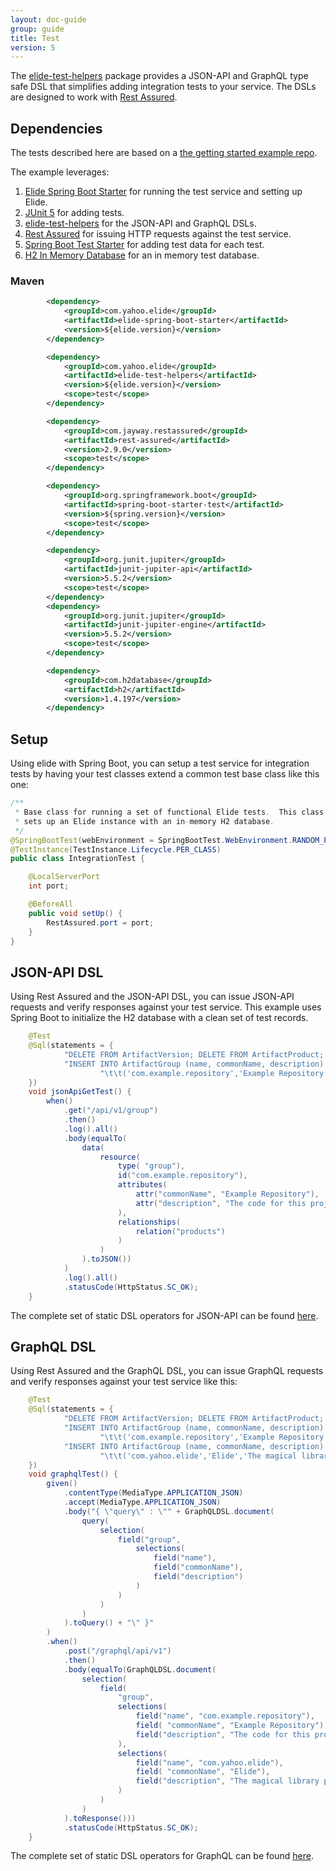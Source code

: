 ```yaml
---
layout: doc-guide
group: guide
title: Test
version: 5
---
```


The [elide-test-helpers](https://github.com/yahoo/elide/tree/master/elide-test) package provides a JSON-API and GraphQL
type safe DSL that simplifies adding integration tests to your service.  The DSLs are designed to work with [Rest Assured](http://rest-assured.io/).

## Dependencies

The tests described here are based on a [the getting started example repo][elide-demo].

The example leverages:
1. [Elide Spring Boot Starter][elide-spring] for running the test service and setting up Elide.
2. [JUnit 5](https://junit.org/junit5/) for adding tests.
3. [elide-test-helpers](https://github.com/yahoo/elide/tree/master/elide-test) for the JSON-API and GraphQL DSLs.
4. [Rest Assured](http://rest-assured.io/) for issuing HTTP requests against the test service.
5. [Spring Boot Test Starter](https://mvnrepository.com/artifact/org.springframework.boot/spring-boot-starter-test) for adding test data for each test.
6. [H2 In Memory Database](https://www.h2database.com/html/main.html) for an in memory test database.

### Maven
```xml
        <dependency>
            <groupId>com.yahoo.elide</groupId>
            <artifactId>elide-spring-boot-starter</artifactId>
            <version>${elide.version}</version>
        </dependency>

        <dependency>
            <groupId>com.yahoo.elide</groupId>
            <artifactId>elide-test-helpers</artifactId>
            <version>${elide.version}</version>
            <scope>test</scope>
        </dependency>

        <dependency>
            <groupId>com.jayway.restassured</groupId>
            <artifactId>rest-assured</artifactId>
            <version>2.9.0</version>
            <scope>test</scope>
        </dependency>

        <dependency>
            <groupId>org.springframework.boot</groupId>
            <artifactId>spring-boot-starter-test</artifactId>
            <version>${spring.version}</version>
            <scope>test</scope>
        </dependency>

        <dependency>
            <groupId>org.junit.jupiter</groupId>
            <artifactId>junit-jupiter-api</artifactId>
            <version>5.5.2</version>
            <scope>test</scope>
        </dependency>
        <dependency>
            <groupId>org.junit.jupiter</groupId>
            <artifactId>junit-jupiter-engine</artifactId>
            <version>5.5.2</version>
            <scope>test</scope>
        </dependency>

        <dependency>
            <groupId>com.h2database</groupId>
            <artifactId>h2</artifactId>
            <version>1.4.197</version>
        </dependency>
```

## Setup

Using elide with Spring Boot, you can setup a test service for integration tests by having your test classes extend a common test base class like this one:

```java
/**
 * Base class for running a set of functional Elide tests.  This class
 * sets up an Elide instance with an in-memory H2 database.
 */
@SpringBootTest(webEnvironment = SpringBootTest.WebEnvironment.RANDOM_PORT)
@TestInstance(TestInstance.Lifecycle.PER_CLASS)
public class IntegrationTest {

    @LocalServerPort
    int port;

    @BeforeAll
    public void setUp() {
        RestAssured.port = port;
    }
}
```
## JSON-API DSL

Using Rest Assured and the JSON-API DSL, you can issue JSON-API requests and verify responses against your test service.  This example uses Spring Boot to initialize the H2 database with a clean set of test records.

```java
    @Test
    @Sql(statements = {
            "DELETE FROM ArtifactVersion; DELETE FROM ArtifactProduct; DELETE FROM ArtifactGroup;",
            "INSERT INTO ArtifactGroup (name, commonName, description) VALUES\n" +
                    "\t\t('com.example.repository','Example Repository','The code for this project');"
    })
    void jsonApiGetTest() {
        when()
            .get("/api/v1/group")
            .then()
            .log().all()
            .body(equalTo(
                data(
                    resource(
                        type( "group"),
                        id("com.example.repository"),
                        attributes(
                            attr("commonName", "Example Repository"),
                            attr("description", "The code for this project")
                        ),
                        relationships(
                            relation("products")
                        )
                    )
                ).toJSON())
            )
            .log().all()
            .statusCode(HttpStatus.SC_OK);
    }
```

The complete set of static DSL operators for JSON-API can be found [here](https://github.com/yahoo/elide/blob/master/elide-contrib/elide-test-helpers/src/main/java/com/yahoo/elide/contrib/testhelpers/jsonapi/JsonApiDSL.java).

## GraphQL DSL

Using Rest Assured and the GraphQL DSL, you can issue GraphQL requests and verify responses against your test service like this:

```java
    @Test
    @Sql(statements = {
            "DELETE FROM ArtifactVersion; DELETE FROM ArtifactProduct; DELETE FROM ArtifactGroup;",
            "INSERT INTO ArtifactGroup (name, commonName, description) VALUES\n" +
                    "\t\t('com.example.repository','Example Repository','The code for this project');",
            "INSERT INTO ArtifactGroup (name, commonName, description) VALUES\n" +
                    "\t\t('com.yahoo.elide','Elide','The magical library powering this project');"
    })
    void graphqlTest() {
        given()
            .contentType(MediaType.APPLICATION_JSON)
            .accept(MediaType.APPLICATION_JSON)
            .body("{ \"query\" : \"" + GraphQLDSL.document(
                query(
                    selection(
                        field("group",
                            selections(
                                field("name"),
                                field("commonName"),
                                field("description")
                            )
                        )
                    )
                )
            ).toQuery() + "\" }"
        )
        .when()
            .post("/graphql/api/v1")
            .then()
            .body(equalTo(GraphQLDSL.document(
                selection(
                    field(
                        "group",
                        selections(
                            field("name", "com.example.repository"),
                            field( "commonName", "Example Repository"),
                            field("description", "The code for this project")
                        ),
                        selections(
                            field("name", "com.yahoo.elide"),
                            field( "commonName", "Elide"),
                            field("description", "The magical library powering this project")
                        )
                    )
                )
            ).toResponse()))
            .statusCode(HttpStatus.SC_OK);
    }
```


The complete set of static DSL operators for GraphQL can be found [here](https://github.com/yahoo/elide/blob/master/elide-contrib/elide-test-helpers/src/main/java/com/yahoo/elide/contrib/testhelpers/graphql/GraphQLDSL.java).

[elide-demo]: https://github.com/yahoo/elide-spring-boot-example
[elide-spring]: https://github.com/yahoo/elide/tree/master/elide-spring/elide-spring-boot-starter
